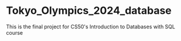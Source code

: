 # Tokyo_Olympics_2024_database
This is the final project for CS50's Introduction to Databases with SQL course
